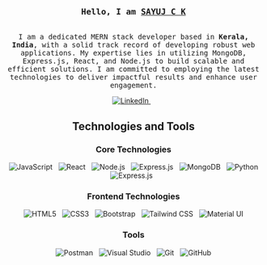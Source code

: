 <!-- Intro -->
<h3 align="center">
  <samp> Hello, I am
    <b><a target="_blank" href="https://www.linkedin.com/in/sayuj-ck/">SAYUJ C K</a></b>
  </samp>
</h3>

<p align="center">
  <samp>
    <br>
    I am a dedicated MERN stack developer based in <b>Kerala, India</b>, with a solid track record of developing robust web applications. My expertise lies in utilizing MongoDB, Express.js, React, and Node.js to build scalable and efficient solutions. I am committed to employing the latest technologies to deliver impactful results and enhance user engagement.
  </samp>
</p>

<p align="center">
  <a href="https://www.linkedin.com/in/sayuj-ck/" target="_blank">
    <img src="https://img.shields.io/badge/LinkedIn-0077B5?style=for-the-badge&logo=linkedin&logoColor=white" alt="LinkedIn" />
  </a>&nbsp;&nbsp;
</p>

<!-- Technologies and Tools -->
<h2 align="center">Technologies and Tools</h2>

<h3 align="center">Core Technologies</h3>
<p align="center">
  <img src="https://img.shields.io/badge/JavaScript-F0DB4F?style=for-the-badge" alt="JavaScript" />&nbsp;&nbsp;
  <img src="https://img.shields.io/badge/React-61DAFB?style=for-the-badge&logo=react&logoColor=black" alt="React" />&nbsp;&nbsp;
  <img src="https://img.shields.io/badge/Node.js-339933?style=for-the-badge&logo=nodedotjs&logoColor=white" alt="Node.js" />&nbsp;&nbsp;
  <img src="https://img.shields.io/badge/Express.js-000000?style=for-the-badge&logo=express&logoColor=white" alt="Express.js" />&nbsp;&nbsp;
  <img src="https://img.shields.io/badge/MongoDB-47A248?style=for-the-badge&logo=mongodb&logoColor=white" alt="MongoDB" />&nbsp;&nbsp;
  <img src="https://img.shields.io/badge/Python-3776AB?style=for-the-badge&logo=python&logoColor=white" alt="Python" />
  <img src="https://img.shields.io/badge/C/c++-000000?style=for-the-badge&logo=c&logoColor=white" alt="Express.js" />&nbsp;&nbsp;
</p>

<h3 align="center">Frontend Technologies</h3>
<p align="center">
  <img src="https://img.shields.io/badge/HTML5-E34F26?style=for-the-badge&logo=html5&logoColor=white" alt="HTML5" />&nbsp;&nbsp;
  <img src="https://img.shields.io/badge/CSS3-1572B6?style=for-the-badge&logo=css3&logoColor=white" alt="CSS3" />&nbsp;&nbsp;
  <img src="https://img.shields.io/badge/Bootstrap-563D7C?style=for-the-badge&logo=bootstrap&logoColor=white" alt="Bootstrap" />&nbsp;&nbsp;
  <img src="https://img.shields.io/badge/Tailwind_CSS-38B2AC?style=for-the-badge&logo=tailwind-css&logoColor=white" alt="Tailwind CSS" />&nbsp;&nbsp;
  <img src="https://img.shields.io/badge/Material_UI-0081CB?style=for-the-badge&logo=material-ui&logoColor=white" alt="Material UI" />
</p>

<h3 align="center">Tools</h3>
<p align="center">
  <img src="https://img.shields.io/badge/Postman-FF6C37?style=for-the-badge&logo=postman&logoColor=white" alt="Postman" />&nbsp;&nbsp;
  <img src="https://img.shields.io/badge/Visual_Studio-0078d7?style=for-the-badge&logo=visual%20studio&logoColor=white" alt="Visual Studio" />&nbsp;&nbsp;
  <img src="https://img.shields.io/badge/Git-F05032?style=for-the-badge&logo=git&logoColor=white" alt="Git" />&nbsp;&nbsp;
  <img src="https://img.shields.io/badge/GitHub-181717?style=for-the-badge&logo=github&logoColor=white" alt="GitHub" />
</p>
